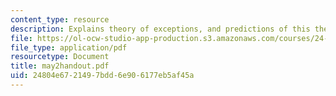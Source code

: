 ```yaml
---
content_type: resource
description: Explains theory of exceptions, and predictions of this theory.
file: https://ol-ocw-studio-app-production.s3.amazonaws.com/courses/24-962-advanced-phonology-spring-2005/24804e6721497bdd6e906177eb5af45a_may2handout.pdf
file_type: application/pdf
resourcetype: Document
title: may2handout.pdf
uid: 24804e67-2149-7bdd-6e90-6177eb5af45a
---
```


